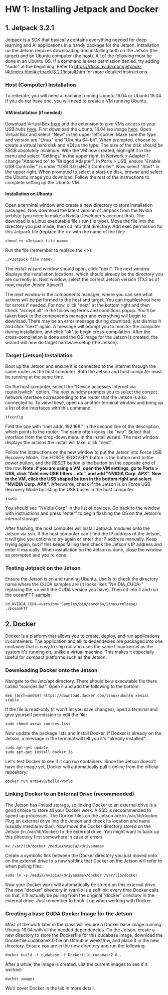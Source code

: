 # HW 1: Installing Jetpack and Docker 

## 1. Jetpack 3.2.1
Jetpack is a SDK that basically contains everything needed for deep learning and AI applications in a handy package for the Jetson. Installation on the Jetson requires downloading and installing both on the Jetson (the target) and an Ubuntu computer (the host).
All of the following must be done in an Ubuntu OS. If a command is ever permission denied, try adding "sudo" at the beginning.
Refer to https://docs.nvidia.com/jetpack-l4t/index.html#jetpack/3.2.1/install.htm for more detailed instructions.

### Host (Computer) Installation
To reiterate, you will need a machine running Ubuntu 16.04 or Ubuntu 18.04. If you do not have one, you will need to create a VM running Ubuntu.

#### VM Installation (if needed)
Download Virtual Box [here](https://www.virtualbox.org/wiki/Downloads) and the extension to give VMs access to your USB hubs [here](https://download.virtualbox.org/virtualbox/5.2.14/Oracle_VM_VirtualBox_Extension_Pack-5.2.14.vbox-extpack). First download the Ubuntu 16.04 iso image [here](http://releases.ubuntu.com/16.04/ubuntu-16.04.5-desktop-amd64.iso). Open Virtual Box and select "New" in the upper left corner. Make sure the type and version are "Linux" and "Ubuntu 64-bit". When prompted, choose to create a virtual hard disk and VDI as the type. The size of the disk should be 55GB absolutely minimum.
With the VM now created, highlight it in the menu and select "Settings" in the upper right. In Network > Adapter 1, change "Attached to" to "Bridged Adapter". In Ports > USB, ensure "Enable USB Controller" is under "USB 3.0 (xHCI) Controller". Now select "Start" in the upper right. When prompted to select a start-up disk, browse and select the Ubuntu image you download. Follow the rest of the instructions to complete setting up the Ubuntu VM.

#### Installation on Ubuntu
Open a terminal window and create a new directory to store installation packages. Now download the latest version of Jetpack from the Nvidia webiste (you need to make a Nvidia Developer's account first). The download is a Linux executable file (.run file type). Move the file into the directory you just made, then cd into that directory. Add exec permission for this Jetpack file (replace the <> with the name of the file):
```
chmod +x <Jetpack file name>
```
Run the file (remember to replace the <>):
```
./<Jetpack file name>
```
The install wizard window should open, click "next". The next window displays the installation locations, which should already be the directory you are currently in. Next window, select the correct Jetson version (TX2 as of now, maybe Jetson Xavier?). 

The next window is the components manager, where you can see what actions will be performed to the host and target. You can troubleshoot here for errors if needed. For now, click "next" at the bottom right and then check "accept all" in the following terms and conditions popup. You'll be taken back to the components manager and everything will begin to download. There may be an error message during download; just dismiss it and click "next" again. A message will prompt you to monitor the computer during installation, and click "ok" to begin cross-compilation. After the cross-compilation is done and the OS image for the Jetson is created, the wizard will now do target hardware setup (the Jetson). 

### Target (Jetson) Installation
Boot up the Jetson and ensure it is connected to the internet through the same router as the host computer. Both the Jetson and host computer must be running at the same time.

On the host computer, select the "Device accesses Internet via router/switch" option. The next window prompts you to select the correct network interface corresponding to the router that the Jetson is also connected to. To view these, open up another terminal window and bring up a list of the interfaces with this command:
```
ifconfig
```
Find the one with "inet addr: 192.168.<somenumbers>" in the second line of the description, which points to the router. The name often looks like "wlp<somenumbers>". Select that interface from the drop-down menu in the install wizard. The next window displays the actions the install will take, click "next". 

Follow the instructions on the new window to put the Jetson into Force USB Recovery Mode. The FORCE RECOVERY button is the button next to the power button, and the RESET button is the button on the opposite end of the row. 
**Note: if you are using a VM, open the VM settings, go to Ports > USB, click "Add new USB filters...etc", and add "NVIDIA Corp. APX". Now in the VM, click the USB shaped button in the bottom right and select "NVIDIA Corp. APX".**
Afterwards, check if the Jetson is on Force USB Recovery Mode by listing the USB buses in the host computer:
```
lsusb
```
You should see "NVidia Corp" in the list of devices. Go back to the window with instructions and press "enter" to begin flashing the OS on the Jetson's internal storage. 

After flashing, the host computer will install Jetpack modules onto the Jetson via ssh. If the host computer can't find the IP address of the Jetson, it will give you options to try again or enter the IP address manually. Keep trying again, but if this keeps failing then check the Jetson's IP address and enter it manually. When installation on the Jetson is done, close the window as prompted and you're done.

### Testing Jetpack on the Jetson
Ensure the Jetson is on and running Ubuntu. Use ls to check the directory name where the CUDA samples are (it looks likes "NVIDIA_CUDA-<version>" replacing the <> with the CUDA version you have). Then cd into it and run the oceanFTT sample:
```
cd NVIDIA_CUDA-<version>_Samples/bin/aarch64/linux/release/
./oceanFTT
```

## 2. Docker 
Docker is a platform that allows you to create, deploy, and run applications in containers. The application and all its dependecies are packaged into one container that is easy to ship out and uses the same Linux kernel as the system it's running on, unlike a virtual machine. This makes it especially useful for compact platforms such as the Jetson.

### Downloading Docker onto the Jetson
Navigate to the /etc/apt directory. There should be a executable file there called "sources.list". Open it and add the following to the bottom:
```
deb [arch=amd64] https://download.docker.com/linux/ubuntu xenial stable
```
If the file is read-only (it won't let you save changes), open a terminal and give yourself permission to edit the file:
```
sudo chmod a+rwx sources.list
```
Now update the package lists and install Docker. If Docker is already on the Jetson, a message in the terminal will tell you it's "already installed".
```
sudo apt-get update
sudo apt-get install docker.io
```
Let's test Docker to see if it can run containers. Since the Jetson doesn't have the image yet, Docker will automatically pull it online from the official repository:
```
docker run arm64v8/hello-world
```

### Linking Docker to an External Drive (recommended)
The Jetson has limited storage, so linking Docker to an external drive is a good choice to store all your Docker work. A SSD is reccommended to speed up processes. The Docker files on the Jetson are in /var/lib/docker. Plug an external drive into the Jetson and check its location and name (usually /media/nvidia/<drivename>). Now move the Docker directory stored on the Jetson (in /var/lib/docker) to the external drive. You might want to back up this directory first somewhere in case of errors.
```
mv /var/lib/docker /media/nvidia/<drivename>
```
Create a symbolic link between the Docker directory you just moved onto on the external drive to a new softlink that Docker on the Jetson will refer to when pulling files:
```
sudo ln -s /media/nvidia/<drivename>/docker /var/lib/docker
```
Now your Docker work will automatically be stored on this external drive. The new "docker" directory in /var/lib is a softlink: every time Docker calls on that, it'll actually be pulling from the original "docker" directory in the external drive. Just remember to hook it up when working with Docker.
  
### Creating a base CUDA Docker Image for the Jetson
Most of the work later in the class will require a Docker base image running Ubuntu 16.04 with all the needed dependencies. On the Jetson, create a new directory to store the Dockerfile for this cudabase image, download the Dockerfile.cudabase2.0 file on Github in week1/hw, and place it in the new directory. Ensure you are in the new directory and run the following:
```
docker build -t cudabase -f Dockerfile.cudabase2.0 .
```
After a while, the image is created. List the current images to see if it worked:
```
docker images
```
We'll cover Docker in the lab in more detail.
